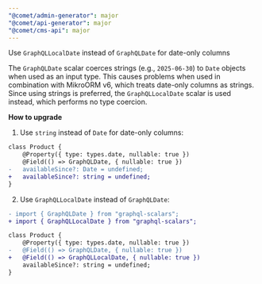 ```yaml
---
"@comet/admin-generator": major
"@comet/api-generator": major
"@comet/cms-api": major
---
```


Use `GraphQLLocalDate` instead of `GraphQLDate` for date-only columns

The `GraphQLDate` scalar coerces strings (e.g., `2025-06-30`) to `Date` objects when used as an input type.
This causes problems when used in combination with MikroORM v6, which treats date-only columns as strings.
Since using strings is preferred, the `GraphQLLocalDate` scalar is used instead, which performs no type coercion.

**How to upgrade**

1. Use `string` instead of `Date` for date-only columns:

```diff
class Product {
    @Property({ type: types.date, nullable: true })
    @Field(() => GraphQLDate, { nullable: true })
-   availableSince?: Date = undefined;
+   availableSince?: string = undefined;
}
```

2. Use `GraphQLLocalDate` instead of `GraphQLDate`:

```diff
- import { GraphQLDate } from "graphql-scalars";
+ import { GraphQLLocalDate } from "graphql-scalars";

class Product {
    @Property({ type: types.date, nullable: true })
-   @Field(() => GraphQLDate, { nullable: true })
+   @Field(() => GraphQLLocalDate, { nullable: true })
    availableSince?: string = undefined;
}
```
